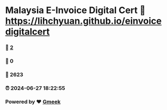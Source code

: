 # Malaysia E-Invoice Digital Cert :link: https://lihchyuan.github.io/einvoicedigitalcert 
### :page_facing_up: [2](https://lihchyuan.github.io/einvoicedigitalcert/tag.html) 
### :speech_balloon: 0 
### :hibiscus: 2623 
### :alarm_clock: 2024-06-27 18:22:55 
### Powered by :heart: [Gmeek](https://github.com/Meekdai/Gmeek)
